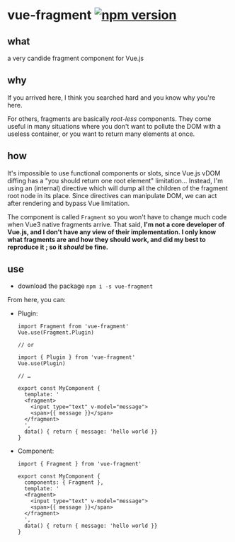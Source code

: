 # vue-fragment [![npm version](https://badge.fury.io/js/vue-fragment.svg)](https://badge.fury.io/js/vue-fragment)
## what
a very candide fragment component for Vue.js


## why
If you arrived here, I think you searched hard and you know why you're here.

For others, fragments are basically _root-less_ components. They come useful in many situations where you don't want to pollute the DOM with a useless container, or you want to return many elements at once.

## how
It's impossible to use functional components or slots, since Vue.js vDOM diffing has a "you should return one root element" limitation… Instead, I'm using an (internal) directive which will dump all the children of the fragment root node in its place. Since directives can manipulate DOM, we can act after rendering and bypass Vue limitation.

The component is called `Fragment` so you won't have to change much code when Vue3 native fragments arrive. That said, **I'm not a core developer of Vue.js, and I don't have any view of their implementation. I only know what fragments are and how they should work, and did my best to reproduce it ; so it _should_ be fine.**

## use
-  download the package `npm i -s vue-fragment`

From here, you can:

- Plugin:
    ```
    import Fragment from 'vue-fragment'
    Vue.use(Fragment.Plugin)

    // or

    import { Plugin } from 'vue-fragment'
    Vue.use(Plugin)

    // …

    export const MyComponent {
      template: '
      <fragment>
        <input type="text" v-model="message">
        <span>{{ message }}</span>
      </fragment>
      ',
      data() { return { message: 'hello world }}
    }
    ```

- Component:
    ```
    import { Fragment } from 'vue-fragment'

    export const MyComponent {
      components: { Fragment },
      template: '
      <fragment>
        <input type="text" v-model="message">
        <span>{{ message }}</span>
      </fragment>
      ',
      data() { return { message: 'hello world }}
    }
    ```
